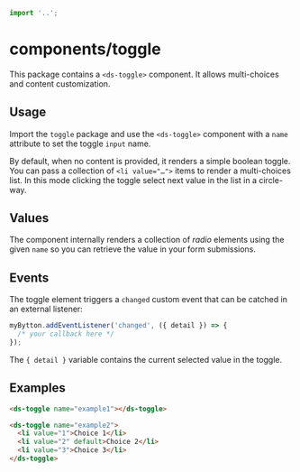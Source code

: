 ```js script
import '..';
```

# components/toggle

This package contains a `<ds-toggle>` component. It allows multi-choices and content
customization.

## Usage

Import the `toggle` package and use the `<ds-toggle>` component with a `name` attribute
to set the toggle `input` name.

By default, when no content is provided, it renders a simple boolean toggle. You can
pass a collection of `<li value="…">` items to render a multi-choices list. In this mode
clicking the toggle select next value in the list in a circle-way.

## Values

The component internally renders a collection of _radio_ elements using the given
`name` so you can retrieve the value in your form submissions.

## Events

The toggle element triggers a `changed` custom event that can be catched in an external
listener:

```js
myBytton.addEventListener('changed', ({ detail }) => {
  /* your callback here */
});
```

The `{ detail }` variable contains the current selected value in the toggle.

## Examples

```html preview-story
<ds-toggle name="example1"></ds-toggle>
```

```html preview-story
<ds-toggle name="example2">
  <li value="1">Choice 1</li>
  <li value="2" default>Choice 2</li>
  <li value="3">Choice 3</li>
</ds-toggle>
```
